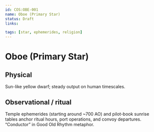 ```yaml
---
id: COS:OBE-001
name: Oboe (Primary Star)
status: Draft
links:

tags: [star, ephemerides, religion]
---
```


# Oboe (Primary Star)

## Physical
Sun-like yellow dwarf; steady output on human timescales.

## Observational / ritual
Temple ephemerides (starting around ~700 AO) and pilot-book sunrise tables anchor ritual hours, port operations, and convoy departures. “Conductor” in Good Old Rhythm metaphor.